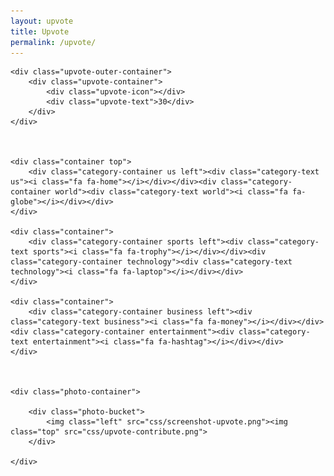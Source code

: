 ```yaml
---
layout: upvote
title: Upvote
permalink: /upvote/
---
```


<body> 
	
	<div class="upvote-outer-container">
		<div class="upvote-container">
			<div class="upvote-icon"></div>
			<div class="upvote-text">30</div>
		</div>
	</div>
    	
    	
    	
    <div class="container top">
    	<div class="category-container us left"><div class="category-text us"><i class="fa fa-home"></i></div></div><div class="category-container world"><div class="category-text world"><i class="fa fa-globe"></i></div></div>
    </div>
    
    <div class="container">
    	<div class="category-container sports left"><div class="category-text sports"><i class="fa fa-trophy"></i></div></div><div class="category-container technology"><div class="category-text technology"><i class="fa fa-laptop"></i></div></div>
    </div>
    
    <div class="container">
    	<div class="category-container business left"><div class="category-text business"><i class="fa fa-money"></i></div></div><div class="category-container entertainment"><div class="category-text entertainment"><i class="fa fa-hashtag"></i></div></div>
    </div>
    
    
    
    <div class="photo-container">
    	
    	<div class="photo-bucket">
    		<img class="left" src="css/screenshot-upvote.png"><img class="top" src="css/upvote-contribute.png">
    	</div>
    	
    </div>
    
    	
<script src="js/jquery-2.0.0.min.js"></script>
<script src="js/swipe.js"></script>
<script src="js/fastclick.js"></script>
<script src="js/upvote.js"></script>


<script>

	new Upvote();
	
</script>

</body>
</html>